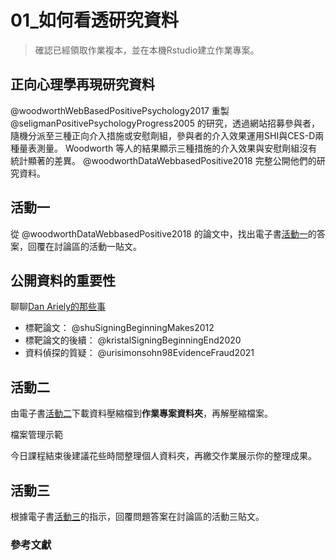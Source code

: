 # 01_如何看透研究資料


<!--- 上課日期: 20210923 --->

> 確認已經領取作業複本，並在本機Rstudio建立作業專案。

## 正向心理學再現研究資料

@woodworthWebBasedPositivePsychology2017 重製 @seligmanPositivePsychologyProgress2005 的研究，透過網站招募參與者，隨機分派至三種正向介入措施或安慰劑組，參與者的介入效果運用SHI與CES-D兩種量表測量。 Woodworth 等人的結果顯示三種措施的介入效果與安慰劑組沒有統計顯著的差異。 @woodworthDataWebbasedPositive2018 完整公開他們的研究資料。

## 活動一

從 @woodworthDataWebbasedPositive2018 的論文中，找出電子書[活動一](https://rstat-project.github.io/ug1-practical/getting-to-know-the-data.html#activity-1)的答案，回覆在討論區的活動一貼文。

<!--- 首先在討論區回應**正確答案**的前五位同學，採計本次作業**演練活用度**評分。 --->

## 公開資料的重要性

聊聊[Dan Ariely的那些事](https://open-cafe.netlify.app/project/ep035/)

- 標靶論文： @shuSigningBeginningMakes2012
- 標靶論文的後續： @kristalSigningBeginningEnd2020
- 資料偵探的質疑： @urisimonsohn98EvidenceFraud2021

<!--- 有嘗試探索datacolada的公開資料，採計本次作業**演練活用度**評分。 --->

## 活動二

由電子書[活動二](https://rstat-project.github.io/ug1-practical/getting-to-know-the-data.html#activity-2)下載資料壓縮檔到**作業專案資料夾**，再解壓縮檔案。

檔案管理示範

今日課程結束後建議花些時間整理個人資料夾，再繳交作業展示你的整理成果。

<!--- 有說明資料夾/硬碟管理原則的同學，採計本次作業**演練活用度**評分。 --->

## 活動三

根據電子書[活動三](https://rstat-project.github.io/ug1-practical/getting-to-know-the-data.html#activity-3)的指示，回覆問題答案在討論區的活動三貼文。

<!--- 首先在討論區回應**正確答案**的前五位同學，採計本次作業**演練活用度**評分。 --->

### 參考文獻

